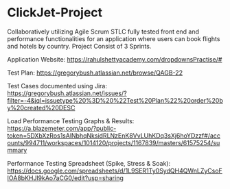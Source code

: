 # ClickJet-Project
Collaboratively utilizing Agile Scrum STLC fully tested front end and performance functionalities for an application where users can book flights and hotels by country.
Project Consist of 3 Sprints.

Application Website: https://rahulshettyacademy.com/dropdownsPractise/#

Test Plan: https://gregorybush.atlassian.net/browse/QAGB-22

Test Cases documented using Jira: https://gregorybush.atlassian.net/issues/?filter=-4&jql=issuetype%20%3D%20%22Test%20Plan%22%20order%20by%20created%20DESC

Load Performance Testing Graphs & Results: https://a.blazemeter.com/app/?public-token=5DXbXzRos1sAlNbhqNksidRLNzEnK8VvLUhKDq3sXj6hoYDzzf#/accounts/994711/workspaces/1014120/projects/1167839/masters/61575254/summary

Performance Testing Spreadsheet (Spike, Stress & Soak): https://docs.google.com/spreadsheets/d/1L9SER1Ty0SydQH4QWnLZyCsoFIOA8bKHJl9kAo7aCG0/edit?usp=sharing
